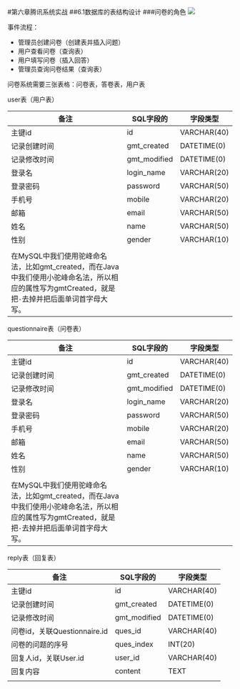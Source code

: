 #第六章腾讯系统实战
##6.1数据库的表结构设计
###问卷的角色
![](https://qgt-style.oss-cn-hangzhou.aliyuncs.com/newcoursep4/d1/d1-6/%E4%BC%81%E4%B8%9A%E5%BE%AE%E4%BF%A120200530115408.png?x-oss-process=image/resize,w_800/watermark,image_d2F0ZXJtYXNrLnBuZz94LW9zcy1wcm9jZXNzPWltYWdlL3Jlc2l6ZSx3XzEwMA==,t_60,g_se,x_10,y_10)

事件流程：
<ul>
<li>管理员创建问卷（创建表并插入问题）</li>
<li>用户查看问卷（查询表）</li>
<li>用户填写问卷（插入回答）</li>
<li>管理员查询问卷结果（查询表）</li>
</ul>


问卷系统需要三张表格：问卷表，答卷表，用户表

user表（用户表）
<table>
<thead>
<tr>
<th>备注</th>
<th>SQL字段的</th>
<th>字段类型</th>
</tr>
</thead>
<tbody><tr>
<td>主键id</td>
<td>id</td>
<td>VARCHAR(40)</td>
</tr>
<tr>
<td>记录创建时间</td>
<td>gmt_created</td>
<td>DATETIME(0)</td>
</tr>
<tr>
<td>记录修改时间</td>
<td>gmt_modified</td>
<td>DATETIME(0)</td>
</tr>
<tr>
<td>登录名</td>
<td>login_name</td>
<td>VARCHAR(20)</td>
</tr>
<tr>
<td>登录密码</td>
<td>password</td>
<td>VARCHAR(50)</td>
</tr>
<tr>
<td>手机号</td>
<td>mobile</td>
<td>VARCHAR(20)</td>
</tr>
<tr>
<td>邮箱</td>
<td>email</td>
<td>VARCHAR(50)</td>
</tr>
<tr>
<td>姓名</td>
<td>name</td>
<td>VARCHAR(50)</td>
</tr>
<tr>
<td>性别</td>
<td>gender</td>
<td>VARCHAR(10)</td>
</tr>
<tr>
<td></td>
<td></td>
<td></td>
</tr>
<tr>
<td>在MySQL中我们使用驼峰命名法，比如gmt_created，而在Java中我们使用小驼峰命名法，所以相应的属性写为gmtCreated，就是把<code>-</code>去掉并把后面单词首字母大写。</td>
<td></td>
<td></td>
</tr>
</tbody></table>

questionnaire表（问卷表）
<table>
<thead>
<tr>
<th>备注</th>
<th>SQL字段的</th>
<th>字段类型</th>
</tr>
</thead>
<tbody><tr>
<td>主键id</td>
<td>id</td>
<td>VARCHAR(40)</td>
</tr>
<tr>
<td>记录创建时间</td>
<td>gmt_created</td>
<td>DATETIME(0)</td>
</tr>
<tr>
<td>记录修改时间</td>
<td>gmt_modified</td>
<td>DATETIME(0)</td>
</tr>
<tr>
<td>登录名</td>
<td>login_name</td>
<td>VARCHAR(20)</td>
</tr>
<tr>
<td>登录密码</td>
<td>password</td>
<td>VARCHAR(50)</td>
</tr>
<tr>
<td>手机号</td>
<td>mobile</td>
<td>VARCHAR(20)</td>
</tr>
<tr>
<td>邮箱</td>
<td>email</td>
<td>VARCHAR(50)</td>
</tr>
<tr>
<td>姓名</td>
<td>name</td>
<td>VARCHAR(50)</td>
</tr>
<tr>
<td>性别</td>
<td>gender</td>
<td>VARCHAR(10)</td>
</tr>
<tr>
<td></td>
<td></td>
<td></td>
</tr>
<tr>
<td>在MySQL中我们使用驼峰命名法，比如gmt_created，而在Java中我们使用小驼峰命名法，所以相应的属性写为gmtCreated，就是把<code>-</code>去掉并把后面单词首字母大写。</td>
<td></td>
<td></td>
</tr>
</tbody></table>


reply表（回复表）
<table>
<thead>
<tr>
<th>备注</th>
<th>SQL字段的</th>
<th>字段类型</th>
</tr>
</thead>
<tbody><tr>
<td>主键id</td>
<td>id</td>
<td>VARCHAR(40)</td>
</tr>
<tr>
<td>记录创建时间</td>
<td>gmt_created</td>
<td>DATETIME(0)</td>
</tr>
<tr>
<td>记录修改时间</td>
<td>gmt_modified</td>
<td>DATETIME(0)</td>
</tr>
<tr>
<td>问卷id，关联Questionnaire.id</td>
<td>ques_id</td>
<td>VARCHAR(40)</td>
</tr>
<tr>
<td>问卷的问题的序号</td>
<td>ques_index</td>
<td>INT(20)</td>
</tr>
<tr>
<td>回复人id，关联User.id</td>
<td>user_id</td>
<td>VARCHAR(40)</td>
</tr>
<tr>
<td>回复内容</td>
<td>content</td>
<td>TEXT</td>
</tr>
<tr>
<td></td>
<td></td>
<td></td>
</tr>
</tbody></table>






































